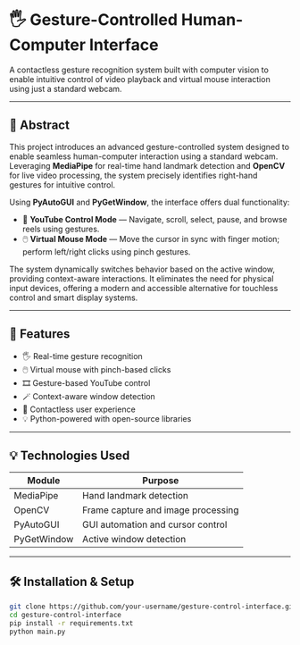 # 🖐️ Gesture-Controlled Human-Computer Interface

A contactless gesture recognition system built with computer vision to enable intuitive control of video playback and virtual mouse interaction using just a standard webcam.     

---

## 📌 Abstract

This project introduces an advanced gesture-controlled system designed to enable seamless human-computer interaction using a standard webcam. Leveraging **MediaPipe** for real-time hand landmark detection and **OpenCV** for live video processing, the system precisely identifies right-hand gestures for intuitive control.

Using **PyAutoGUI** and **PyGetWindow**, the interface offers dual functionality:

- 🎥 **YouTube Control Mode** — Navigate, scroll, select, pause, and browse reels using gestures.
- 🖱️ **Virtual Mouse Mode** — Move the cursor in sync with finger motion; perform left/right clicks using pinch gestures.

The system dynamically switches behavior based on the active window, providing context-aware interactions. It eliminates the need for physical input devices, offering a modern and accessible alternative for touchless control and smart display systems.

---

## 🧠 Features

- 🖐️ Real-time gesture recognition
- 🖱️ Virtual mouse with pinch-based clicks
- 🎞️ Gesture-based YouTube control
- 🪄 Context-aware window detection
- 🧼 Contactless user experience
- 💡 Python-powered with open-source libraries

---

## 💡 Technologies Used

| Module       | Purpose                            |
|--------------|------------------------------------|
| MediaPipe    | Hand landmark detection            |
| OpenCV       | Frame capture and image processing |
| PyAutoGUI    | GUI automation and cursor control  |
| PyGetWindow  | Active window detection            |

---

## 🛠️ Installation & Setup

```bash
git clone https://github.com/your-username/gesture-control-interface.git
cd gesture-control-interface
pip install -r requirements.txt
python main.py
